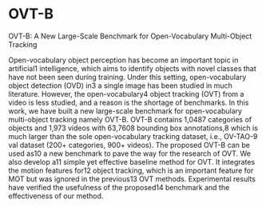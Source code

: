 # OVT-B
OVT-B: A New Large-Scale Benchmark for Open-Vocabulary Multi-Object Tracking


Open-vocabulary object perception has become an important topic in artificial1
intelligence, which aims to identify objects with novel classes that have not been
seen during training. Under this setting, open-vocabulary object detection (OVD) in3
a single image has been studied in much literature. However, the open-vocabulary4
object tracking (OVT) from a video is less studied, and a reason is the shortage
of benchmarks. In this work, we have built a new large-scale benchmark for
open-vocabulary multi-object tracking namely OVT-B. OVT-B contains 1,0487
categories of objects and 1,973 videos with 63,7608 bounding box annotations,8
which is much larger than the sole open-vocabulary tracking dataset, i.e., OV-TAO-9
val dataset (200+ categories, 900+ videos). The proposed OVT-B can be used as10
a new benchmark to pave the way for the research of OVT. We also develop a11
simple yet effective baseline method for OVT. It integrates the motion features for12
object tracking, which is an important feature for MOT but was ignored in the previous13
OVT methods. Experimental results have verified the usefulness of the proposed14
benchmark and the effectiveness of our method.
